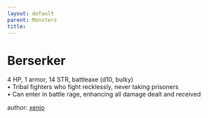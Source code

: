 ```yaml
---
layout: default
parent: Monsters
title:
---
```

# Berserker
4 HP, 1 armor, 14 STR, battleaxe (d10, bulky)  
• Tribal fighters who fight recklessly, never taking prisoners  
• Can enter in battle rage, enhancing all damage dealt and received  

author: [xenio](https://xenioinabottle.blogspot.com/2021/02/classic-monsters-for-cairnito-part-1.html)
